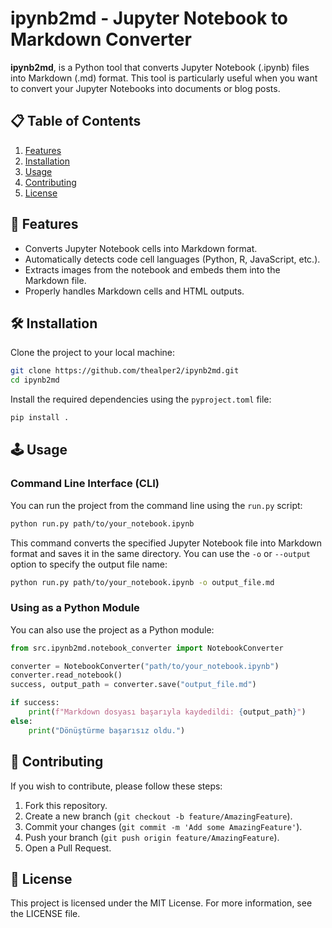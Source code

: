 # ipynb2md - Jupyter Notebook to Markdown Converter

**ipynb2md**, is a Python tool that converts Jupyter Notebook (.ipynb) files into Markdown (.md) format. This tool is particularly useful when you want to convert your Jupyter Notebooks into documents or blog posts.

## :clipboard: Table of Contents

1. [Features](https://github.com/thealper2/ipynb2md?tab=readme-ov-file#dart-features)
2. [Installation](https://github.com/thealper2/ipynb2md?tab=readme-ov-file#hammer_and_wrench-installation)
3. [Usage](https://github.com/thealper2/ipynb2md?tab=readme-ov-file#joystick-usage)
4. [Contributing](https://github.com/thealper2/ipynb2md?tab=readme-ov-file#handshake-contributing)
5. [License](https://github.com/thealper2/ipynb2md?tab=readme-ov-file#scroll-license)

## :dart: Features

- Converts Jupyter Notebook cells into Markdown format.
- Automatically detects code cell languages (Python, R, JavaScript, etc.).
- Extracts images from the notebook and embeds them into the Markdown file.
- Properly handles Markdown cells and HTML outputs.

## :hammer_and_wrench: Installation

Clone the project to your local machine:

```bash
git clone https://github.com/thealper2/ipynb2md.git
cd ipynb2md
```

Install the required dependencies using the `pyproject.toml` file:

```bash
pip install .
```

## :joystick: Usage

### Command Line Interface (CLI)

You can run the project from the command line using the `run.py` script:

```bash
python run.py path/to/your_notebook.ipynb
```

This command converts the specified Jupyter Notebook file into Markdown format and saves it in the same directory. You can use the `-o` or `--output` option to specify the output file name:

```bash
python run.py path/to/your_notebook.ipynb -o output_file.md
```

### Using as a Python Module

You can also use the project as a Python module:

```python
from src.ipynb2md.notebook_converter import NotebookConverter

converter = NotebookConverter("path/to/your_notebook.ipynb")
converter.read_notebook()
success, output_path = converter.save("output_file.md")

if success:
    print(f"Markdown dosyası başarıyla kaydedildi: {output_path}")
else:
    print("Dönüştürme başarısız oldu.")
```

## :handshake: Contributing

If you wish to contribute, please follow these steps:

1. Fork this repository.
2. Create a new branch (`git checkout -b feature/AmazingFeature`).
3. Commit your changes (`git commit -m 'Add some AmazingFeature'`).
4. Push your branch (`git push origin feature/AmazingFeature`).
5. Open a Pull Request.

## :scroll: License

This project is licensed under the MIT License. For more information, see the LICENSE file.
